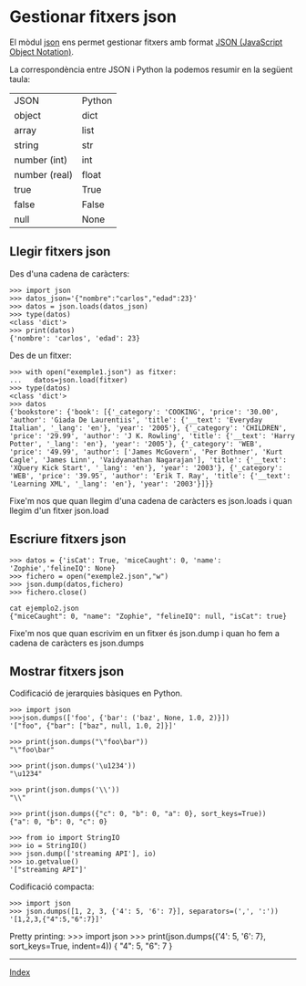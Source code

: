 # Gestionar fitxers json

El mòdul [json](https://docs.python.org/3.11/library/json.html) ens permet gestionar fitxers amb format [JSON (JavaScript Object Notation)](http://json.org/).

La correspondència entre JSON i Python la podemos resumir en la següent taula:
<table>
	<tr><td>JSON</td><td>Python</td></tr>
	<tr><td>object</td><td>dict</td></tr>
	<tr><td>array</td><td>list</td></tr>
	<tr><td>string</td><td>str</td></tr>
	<tr><td>number (int)</td><td>int</td></tr>
	<tr><td>number (real)</td><td>float</td></tr>
	<tr><td>true</td><td>True</td></tr>
	<tr><td>false</td><td>False</td></tr>
	<tr><td>null</td><td>None</td></tr>
</table>

## Llegir fitxers json

Des d'una cadena de caràcters:

	>>> import json
	>>> datos_json='{"nombre":"carlos","edad":23}'
	>>> datos = json.loads(datos_json)
	>>> type(datos)
	<class 'dict'>
	>>> print(datos)
	{'nombre': 'carlos', 'edad': 23}

Des de un fitxer:

	>>> with open("exemple1.json") as fitxer:
	...   datos=json.load(fitxer)
	>>> type(datos)
	<class 'dict'>
	>>> datos
	{'bookstore': {'book': [{'_category': 'COOKING', 'price': '30.00', 'author': 'Giada De Laurentiis', 'title': {'__text': 'Everyday Italian', '_lang': 'en'}, 'year': '2005'}, {'_category': 'CHILDREN', 'price': '29.99', 'author': 'J K. Rowling', 'title': {'__text': 'Harry Potter', '_lang': 'en'}, 'year': '2005'}, {'_category': 'WEB', 'price': '49.99', 'author': ['James McGovern', 'Per Bothner', 'Kurt Cagle', 'James Linn', 'Vaidyanathan Nagarajan'], 'title': {'__text': 'XQuery Kick Start', '_lang': 'en'}, 'year': '2003'}, {'_category': 'WEB', 'price': '39.95', 'author': 'Erik T. Ray', 'title': {'__text': 'Learning XML', '_lang': 'en'}, 'year': '2003'}]}}


Fixe'm nos que quan llegim d'una cadena de caràcters es json.loads i quan llegim d'un fitxer json.load

	
## Escriure fitxers json

	>>> datos = {'isCat': True, 'miceCaught': 0, 'name': 'Zophie','felineIQ': None}
	>>> fichero = open("exemple2.json","w")
	>>> json.dump(datos,fichero)
	>>> fichero.close()

	cat ejemplo2.json 
	{"miceCaught": 0, "name": "Zophie", "felineIQ": null, "isCat": true}

Fixe'm nos que quan escrivim en un fitxer és json.dump i quan ho fem a cadena de caràcters es json.dumps

## Mostrar fitxers json

Codificació de jerarquies bàsiques en Python.

	>>> import json
	>>>json.dumps(['foo', {'bar': ('baz', None, 1.0, 2)}])
	'["foo", {"bar": ["baz", null, 1.0, 2]}]'

	>>> print(json.dumps("\"foo\bar"))
	"\"foo\bar"

	>>> print(json.dumps('\u1234'))
	"\u1234"

	>>> print(json.dumps('\\'))
	"\\"

	>>> print(json.dumps({"c": 0, "b": 0, "a": 0}, sort_keys=True))
	{"a": 0, "b": 0, "c": 0}

	>>> from io import StringIO
	>>> io = StringIO()
	>>> json.dump(['streaming API'], io)	
	>>> io.getvalue()
	'["streaming API"]'

Codificació compacta:

	>>> import json
	>>> json.dumps([1, 2, 3, {'4': 5, '6': 7}], separators=(',', ':'))
	'[1,2,3,{"4":5,"6":7}]'

Pretty printing:
	>>> import json
	>>> print(json.dumps({'4': 5, '6': 7}, sort_keys=True, indent=4))
	{
    	"4": 5,
    	"6": 7
	}


***
[Index](../../../README.md)
